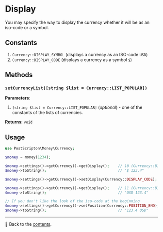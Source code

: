 # Display
You may specify the way to display the currency whether it will be as an iso-code or a symbol.

## Constants

1. `Currency::DISPLAY_SYMBOL` (displays a currency as an ISO-code `USD`)
2. `Currency::DISPLAY_CODE` (displays a currency as a symbol `$`)

## Methods

### `setCurrencyList([string $list = Currency::LIST_POPULAR])`
**Parameters**:
1. `[string $list = Currency::LIST_POPULAR]` (*optional*) - one of the constants of the lists of currencies.

**Returns**: `void`

## Usage

```php
use PostScripton\Money\Currency;

$money = money(1234);

$money->settings()->getCurrency()->getDisplay();    // 10 (Currency::DISPLAY_SYMBOL)
$money->toString();                                 // "$ 123.4"

$money->settings()->getCurrency()->setDisplay(Currency::DISPLAY_CODE);

$money->settings()->getCurrency()->getDisplay();    // 11 (Currency::DISPLAY_CODE)
$money->toString();                                 // "USD 123.4"

// If you don't like the look of the iso-code at the beginning
$money->settings()->getCurrency()->setPosition(Currency::POSITION_END);
$money->toString();                                 // "123.4 USD"
```

---

📌 Back to the [contents](/README.md#table-of-contents).